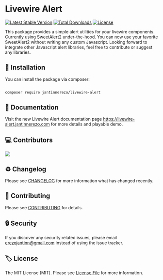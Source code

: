 
# Livewire Alert
[![Latest Stable Version](https://poser.pugx.org/jantinnerezo/livewire-alert/v)](//packagist.org/packages/jantinnerezo/livewire-alert)
[![Total Downloads](https://poser.pugx.org/jantinnerezo/livewire-alert/downloads)](//packagist.org/packages/jantinnerezo/livewire-alert)
[![License](https://poser.pugx.org/jantinnerezo/livewire-alert/license)](//packagist.org/packages/jantinnerezo/livewire-alert)

This package provides a simple alert utilities for your livewire components. Currently using [SweetAlert2](https://sweetalert2.github.io/) under-the-hood.
You can now use your favorite SweetAlert2 without writing any custom Javascript. Looking forward to integrate other Javascript alert libraries, feel free to contribute or suggest any libraries.


## :rocket: Installation

You can install the package via composer:

```bash

composer require jantinnerezo/livewire-alert

```


## :page_facing_up: Documentation

Visit the new Livewire Alert documentation page https://livewire-alert.jantinnerezo.com for more details and playable demo.


## :computer: Contributors

<a href="https://github.com/jantinnerezo/livewire-alert/graphs/contributors">
  <img src="https://contrib.rocks/image?repo=jantinnerezo/livewire-alert" />
</a>


## :recycle: Changelog


Please see [CHANGELOG](CHANGELOG.md) for more information what has changed recently.


## :hammer: Contributing

Please see [CONTRIBUTING](CONTRIBUTING.md) for details.

## :lock: Security

If you discover any security related issues, please email erezojantinn@gmail.com instead of using the issue tracker.

## :label: License

The MIT License (MIT). Please see [License File](LICENSE.md) for more information.
